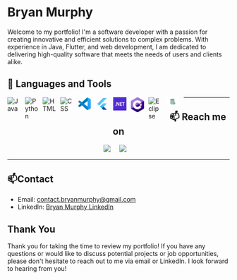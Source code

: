 # Bryan Murphy

Welcome to my portfolio! I'm a software developer with a passion for creating innovative and efficient solutions to complex problems. With experience in Java, Flutter, and web development, I am dedicated to delivering high-quality software that meets the needs of users and clients alike.


## 🧰 Languages and Tools
<img align="left" alt="Java" width="30px" style="padding-right:10px;" src="https://cdn.jsdelivr.net/gh/devicons/devicon/icons/java/java-original.svg"/>
<img align="left" alt="Python" width="30px" style="padding-right:10px;" src="https://cdn.jsdelivr.net/gh/devicons/devicon/icons/python/python-plain.svg" />
<img align="left" alt="HTML" width="30px" style="padding-right:10px;" src="https://cdn.jsdelivr.net/gh/devicons/devicon/icons/html5/html5-plain.svg" />
<img align="left" alt="CSS" width="30px" style="padding-right:10px;" src="https://cdn.jsdelivr.net/gh/devicons/devicon/icons/css3/css3-plain.svg" />
<img align="left" alt="Visual Studio Code" width="30px" style="padding-right:10px;" src="icons/vscode.png" />
<img align="left" alt="Flutter" width="30px" style="padding-right:10px;" src="icons/flutter.png" />
<img align="left" alt="dotNet" width="30px" style="padding-right:10px;" src="icons/dotnet.png" />
<img align="left" alt="C#" width="30px" style="padding-right:10px;" src="icons/csharp.png" />
<img align="left" alt="Eclipse" width="30px" style="padding-right:10px;" src="icons/eclipse-image.png" />
<img align="left" alt="SQL" width="30px" style="padding-right:10px;" src="icons/Oracle_SQL_Developer-Logo.png" />



<!--Things to add:
<a href="https://code.visualstudio.com/" title="Visual Studio Code"><img src="icons/vscode.png" /></a>
<a href="https://dart.dev/" title="Dart"><img src="icons/dartlang.png" /></a>
<a href="https://flutter.dev/" title="Flutter"><img src="icons/flutter.png" /></a>
<a href="https://dotnet.microsoft.com/" title="dotNet"><img src="icons/dotnet.png" /></a>
<a href="http://csharp.net/" title="C#"><img src="icons/csharp.png" /></a>-->




<hr>

<h2  align="center">📫 Reach me on</h2>
<p align="center">
  <a href="mailto:contact.bryanmurphy@gmail.com?subject=Hello%20Ileri,%20From%20Github"><img src="https://img.shields.io/badge/gmail-%23D14836.svg?&style=for-the-badge&logo=gmail&logoColor=white" /></a>&nbsp;&nbsp;&nbsp;&nbsp;
  <a target="_blank"href="https://www.linkedin.com/in/bryan-murphy02/"><img src="https://img.shields.io/badge/linkedin-%230077B5.svg?&style=for-the-badge&logo=linkedin&logoColor=white" /></a>&nbsp;&nbsp;&nbsp;&nbsp;
  
</p>

<hr>


## 📫Contact

- Email: [contact.bryanmurphy@gmail.com](mailto:contact.bryanmurphy@gmail.com)
- LinkedIn: [Bryan Murphy LinkedIn](https://www.linkedin.com/in/bryan-murphy02/)

## Thank You

Thank you for taking the time to review my portfolio! If you have any questions or would like to discuss potential projects or job opportunities, please don't hesitate to reach out to me via email or LinkedIn. I look forward to hearing from you!
